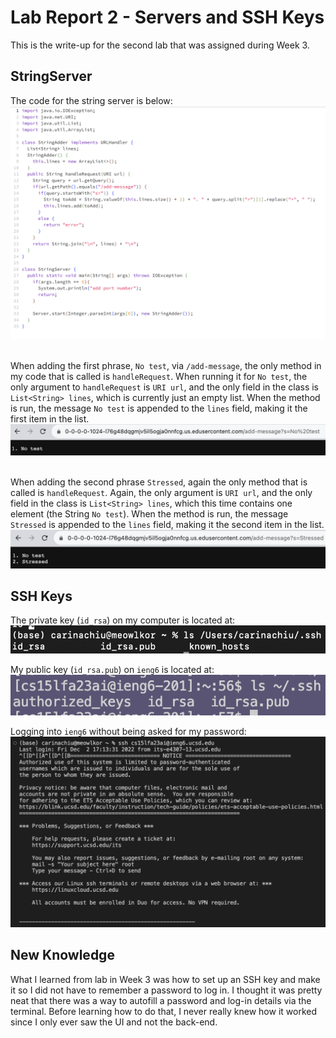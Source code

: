 # Lab Report 2 - Servers and SSH Keys
This is the write-up for the second lab that was assigned during Week 3.

## StringServer
The code for the string server is below: <br> ![Image](https://raw.githubusercontent.com/aerin-c/cse15l-lab-reports/main/Screenshot%202023-10-22%20at%2022.39.21.png) 

<br> When adding the first phrase, `No test`, via `/add-message`, the only method in my code that is called is `handleRequest`. When running it for `No test`, the only argument to `handleRequest` is `URI url`, and the only field in the class is `List<String> lines`, which is currently just an empty list. When the method is run, the message `No test` is appended to the `lines` field, making it the first item in the list.
![Image](https://raw.githubusercontent.com/aerin-c/cse15l-lab-reports/main/Screenshot%202023-10-22%20at%2022.41.27.png) 

<br> When adding the second phrase `Stressed`, again the only method that is called is `handleRequest`. Again, the only argument is `URI url`, and the only field in the class is `List<String> lines`, which this time contains one element (the String `No test`). When the method is run, the message `Stressed` is appended to the `lines` field, making it the second item in the list.
![Image](https://raw.githubusercontent.com/aerin-c/cse15l-lab-reports/main/Screenshot%202023-10-22%20at%2022.41.57.png)


## SSH Keys
The private key (`id_rsa`) on my computer is located at: 
![Image](https://raw.githubusercontent.com/aerin-c/cse15l-lab-reports/main/Screenshot%202023-11-05%20at%2021.00.43.png) 

My public key (`id_rsa.pub`) on `ieng6` is located at:
![Image](https://raw.githubusercontent.com/aerin-c/cse15l-lab-reports/main/Screenshot%202023-11-05%20at%2021.01.00.png) 

Logging into `ieng6` without being asked for my password:
![Image](https://raw.githubusercontent.com/aerin-c/cse15l-lab-reports/main/Screenshot%202023-10-22%20at%2023.10.51.png)

## New Knowledge
What I learned from lab in Week 3 was how to set up an SSH key and make it so I did not have to remember a password to log in. I thought it was pretty neat that there was a way to autofill a password and log-in details via the terminal. Before learning how to do that, I never really knew how it worked since I only ever saw the UI and not the back-end.
